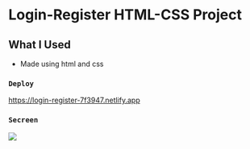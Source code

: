 # Login-Register HTML-CSS Project

## What I Used

- Made using html and css

### `Deploy`

https://login-register-7f3947.netlify.app

### `Secreen`

![](screen.gif)